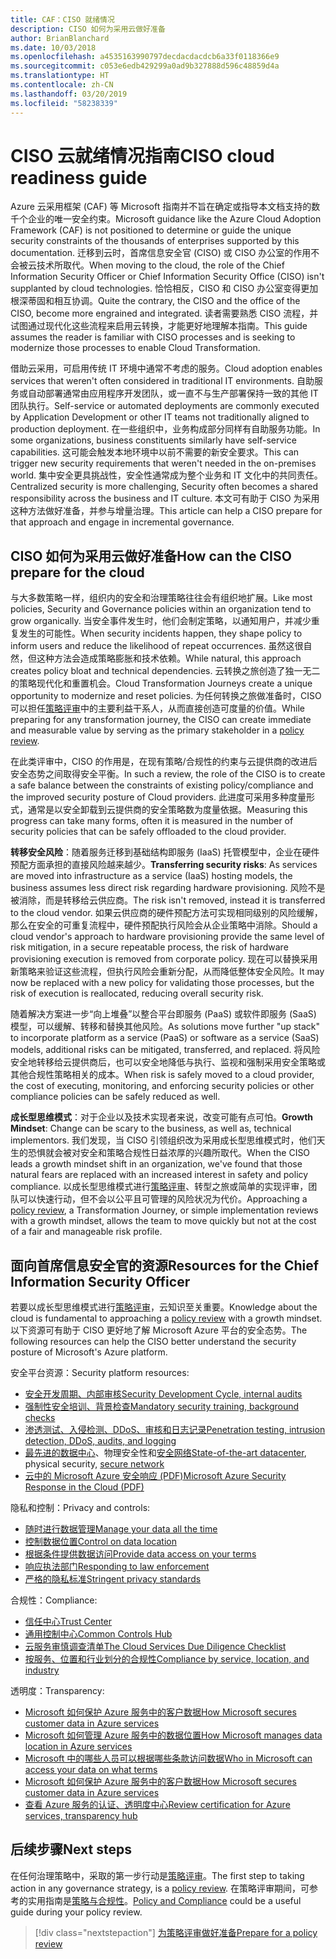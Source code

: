 ```yaml
---
title: CAF：CISO 就绪情况
description: CISO 如何为采用云做好准备
author: BrianBlanchard
ms.date: 10/03/2018
ms.openlocfilehash: a4535163990797decdacdacdcb6a33f0118366e9
ms.sourcegitcommit: c053e6edb429299a0ad9b327888d596c48859d4a
ms.translationtype: HT
ms.contentlocale: zh-CN
ms.lasthandoff: 03/20/2019
ms.locfileid: "58238339"
---
```

# <a name="ciso-cloud-readiness-guide"></a><span data-ttu-id="e9ab3-103">CISO 云就绪情况指南</span><span class="sxs-lookup"><span data-stu-id="e9ab3-103">CISO cloud readiness guide</span></span>

<span data-ttu-id="e9ab3-104">Azure 云采用框架 (CAF) 等 Microsoft 指南并不旨在确定或指导本文档支持的数千个企业的唯一安全约束。</span><span class="sxs-lookup"><span data-stu-id="e9ab3-104">Microsoft guidance like the Azure Cloud Adoption Framework (CAF) is not positioned to determine or guide the unique security constraints of the thousands of enterprises supported by this documentation.</span></span> <span data-ttu-id="e9ab3-105">迁移到云时，首席信息安全官 (CISO) 或 CISO 办公室的作用不会被云技术所取代。</span><span class="sxs-lookup"><span data-stu-id="e9ab3-105">When moving to the cloud, the role of the Chief Information Security Officer or Chief Information Security Office (CISO) isn't supplanted by cloud technologies.</span></span> <span data-ttu-id="e9ab3-106">恰恰相反，CISO 和 CISO 办公室变得更加根深蒂固和相互协调。</span><span class="sxs-lookup"><span data-stu-id="e9ab3-106">Quite the contrary, the CISO and the office of the CISO, become more engrained and integrated.</span></span> <span data-ttu-id="e9ab3-107">读者需要熟悉 CISO 流程，并试图通过现代化这些流程来启用云转换，才能更好地理解本指南。</span><span class="sxs-lookup"><span data-stu-id="e9ab3-107">This guide assumes the reader is familiar with CISO processes and is seeking to modernize those processes to enable Cloud Transformation.</span></span>

<span data-ttu-id="e9ab3-108">借助云采用，可启用传统 IT 环境中通常不考虑的服务。</span><span class="sxs-lookup"><span data-stu-id="e9ab3-108">Cloud adoption enables services that weren't often considered in traditional IT environments.</span></span> <span data-ttu-id="e9ab3-109">自助服务或自动部署通常由应用程序开发团队，或一直不与生产部署保持一致的其他 IT 团队执行。</span><span class="sxs-lookup"><span data-stu-id="e9ab3-109">Self-service or automated deployments are commonly executed by Application Development or other IT teams not traditionally aligned to production deployment.</span></span> <span data-ttu-id="e9ab3-110">在一些组织中，业务构成部分同样有自助服务功能。</span><span class="sxs-lookup"><span data-stu-id="e9ab3-110">In some organizations, business constituents similarly have self-service capabilities.</span></span> <span data-ttu-id="e9ab3-111">这可能会触发本地环境中以前不需要的新安全要求。</span><span class="sxs-lookup"><span data-stu-id="e9ab3-111">This can trigger new security requirements that weren't needed in the on-premises world.</span></span> <span data-ttu-id="e9ab3-112">集中安全更具挑战性，安全性通常成为整个业务和 IT 文化中的共同责任。</span><span class="sxs-lookup"><span data-stu-id="e9ab3-112">Centralized security is more challenging, Security often becomes a shared responsibility across the business and IT culture.</span></span> <span data-ttu-id="e9ab3-113">本文可有助于 CISO 为采用这种方法做好准备，并参与增量治理。</span><span class="sxs-lookup"><span data-stu-id="e9ab3-113">This article can help a CISO prepare for that approach and engage in incremental governance.</span></span>

## <a name="how-can-the-ciso-prepare-for-the-cloud"></a><span data-ttu-id="e9ab3-114">CISO 如何为采用云做好准备</span><span class="sxs-lookup"><span data-stu-id="e9ab3-114">How can the CISO prepare for the cloud</span></span>

<span data-ttu-id="e9ab3-115">与大多数策略一样，组织内的安全和治理策略往往会有组织地扩展。</span><span class="sxs-lookup"><span data-stu-id="e9ab3-115">Like most policies, Security and Governance policies within an organization tend to grow organically.</span></span> <span data-ttu-id="e9ab3-116">当安全事件发生时，他们会制定策略，以通知用户，并减少重复发生的可能性。</span><span class="sxs-lookup"><span data-stu-id="e9ab3-116">When security incidents happen, they shape policy to inform users and reduce the likelihood of repeat occurrences.</span></span> <span data-ttu-id="e9ab3-117">虽然这很自然，但这种方法会造成策略膨胀和技术依赖。</span><span class="sxs-lookup"><span data-stu-id="e9ab3-117">While natural, this approach creates policy bloat and technical dependencies.</span></span> <span data-ttu-id="e9ab3-118">云转换之旅创造了独一无二的策略现代化和重置机会。</span><span class="sxs-lookup"><span data-stu-id="e9ab3-118">Cloud Transformation Journeys create a unique opportunity to modernize and reset policies.</span></span> <span data-ttu-id="e9ab3-119">为任何转换之旅做准备时，CISO 可以担任[策略评审](./what-is-a-cloud-policy-review.md)中的主要利益干系人，从而直接创造可度量的价值。</span><span class="sxs-lookup"><span data-stu-id="e9ab3-119">While preparing for any transformation journey, the CISO can create immediate and measurable value by serving as the primary stakeholder in a [policy review](./what-is-a-cloud-policy-review.md).</span></span>

<span data-ttu-id="e9ab3-120">在此类评审中，CISO 的作用是，在现有策略/合规性的约束与云提供商的改进后安全态势之间取得安全平衡。</span><span class="sxs-lookup"><span data-stu-id="e9ab3-120">In such a review, the role of the CISO is to create a safe balance between the constraints of existing policy/compliance and the improved security posture of Cloud providers.</span></span> <span data-ttu-id="e9ab3-121">此进度可采用多种度量形式，通常是以安全卸载到云提供商的安全策略数为度量依据。</span><span class="sxs-lookup"><span data-stu-id="e9ab3-121">Measuring this progress can take many forms, often it is measured in the number of security policies that can be safely offloaded to the cloud provider.</span></span>

<span data-ttu-id="e9ab3-122">**转移安全风险**：随着服务迁移到基础结构即服务 (IaaS) 托管模型中，企业在硬件预配方面承担的直接风险越来越少。</span><span class="sxs-lookup"><span data-stu-id="e9ab3-122">**Transferring security risks**: As services are moved into infrastructure as a service (IaaS) hosting models, the business assumes less direct risk regarding hardware provisioning.</span></span> <span data-ttu-id="e9ab3-123">风险不是被消除，而是转移给云供应商。</span><span class="sxs-lookup"><span data-stu-id="e9ab3-123">The risk isn't removed, instead it is transferred to the cloud vendor.</span></span> <span data-ttu-id="e9ab3-124">如果云供应商的硬件预配方法可实现相同级别的风险缓解，那么在安全的可重复流程中，硬件预配执行风险会从企业策略中消除。</span><span class="sxs-lookup"><span data-stu-id="e9ab3-124">Should a cloud vendor's approach to hardware provisioning provide the same level of risk mitigation, in a secure repeatable process, the risk of hardware provisioning execution is removed from corporate policy.</span></span> <span data-ttu-id="e9ab3-125">现在可以替换采用新策略来验证这些流程，但执行风险会重新分配，从而降低整体安全风险。</span><span class="sxs-lookup"><span data-stu-id="e9ab3-125">It may now be replaced with a new policy for validating those processes, but the risk of execution is reallocated, reducing overall security risk.</span></span>

<span data-ttu-id="e9ab3-126">随着解决方案进一步“向上堆叠”以整合平台即服务 (PaaS) 或软件即服务 (SaaS) 模型，可以缓解、转移和替换其他风险。</span><span class="sxs-lookup"><span data-stu-id="e9ab3-126">As solutions move further "up stack" to incorporate platform as a service (PaaS) or software as a service (SaaS) models, additional risks can be mitigated, transferred, and replaced.</span></span> <span data-ttu-id="e9ab3-127">将风险安全地转移给云提供商后，也可以安全地降低与执行、监视和强制采用安全策略或其他合规性策略相关的成本。</span><span class="sxs-lookup"><span data-stu-id="e9ab3-127">When risk is safely moved to a cloud provider, the cost of executing, monitoring, and enforcing security policies or other compliance policies can be safely reduced as well.</span></span>

<span data-ttu-id="e9ab3-128">**成长型思维模式**：对于企业以及技术实现者来说，改变可能有点可怕。</span><span class="sxs-lookup"><span data-stu-id="e9ab3-128">**Growth Mindset**: Change can be scary to the business, as well as, technical implementors.</span></span> <span data-ttu-id="e9ab3-129">我们发现，当 CISO 引领组织改为采用成长型思维模式时，他们天生的恐惧就会被对安全和策略合规性日益浓厚的兴趣所取代。</span><span class="sxs-lookup"><span data-stu-id="e9ab3-129">When the CISO leads a growth mindset shift in an organization, we've found that those natural fears are replaced with an increased interest in safety and policy compliance.</span></span> <span data-ttu-id="e9ab3-130">以成长型思维模式进行[策略评审](./what-is-a-cloud-policy-review.md)、转型之旅或简单的实现评审，团队可以快速行动，但不会以公平且可管理的风险状况为代价。</span><span class="sxs-lookup"><span data-stu-id="e9ab3-130">Approaching a [policy review](./what-is-a-cloud-policy-review.md), a Transformation Journey, or simple implementation reviews with a growth mindset, allows the team to move quickly but not at the cost of a fair and manageable risk profile.</span></span>

## <a name="resources-for-the-chief-information-security-officer"></a><span data-ttu-id="e9ab3-131">面向首席信息安全官的资源</span><span class="sxs-lookup"><span data-stu-id="e9ab3-131">Resources for the Chief Information Security Officer</span></span>

<span data-ttu-id="e9ab3-132">若要以成长型思维模式进行[策略评审](./what-is-a-cloud-policy-review.md)，云知识至关重要。</span><span class="sxs-lookup"><span data-stu-id="e9ab3-132">Knowledge about the cloud is fundamental to approaching a [policy review](./what-is-a-cloud-policy-review.md) with a growth mindset.</span></span> <span data-ttu-id="e9ab3-133">以下资源可有助于 CISO 更好地了解 Microsoft Azure 平台的安全态势。</span><span class="sxs-lookup"><span data-stu-id="e9ab3-133">The following resources can help the CISO better understand the security posture of Microsoft's Azure platform.</span></span>

<span data-ttu-id="e9ab3-134">安全平台资源：</span><span class="sxs-lookup"><span data-stu-id="e9ab3-134">Security platform resources:</span></span>

* [<span data-ttu-id="e9ab3-135">安全开发周期、内部审核</span><span class="sxs-lookup"><span data-stu-id="e9ab3-135">Security Development Cycle, internal audits</span></span>](https://www.microsoft.com/sdl/)
* [<span data-ttu-id="e9ab3-136">强制性安全培训、背景检查</span><span class="sxs-lookup"><span data-stu-id="e9ab3-136">Mandatory security training, background checks</span></span>](https://downloads.cloudsecurityalliance.org/star/self-assessment/StandardResponsetoRequestforInformationWindowsAzureSecurityPrivacy.docx)
* [<span data-ttu-id="e9ab3-137">渗透测试、入侵检测、DDoS、审核和日志记录</span><span class="sxs-lookup"><span data-stu-id="e9ab3-137">Penetration testing, intrusion detection, DDoS, audits, and logging</span></span>](https://www.microsoft.com/trustcenter/Security/AuditingAndLogging)
* <span data-ttu-id="e9ab3-138">[最先进的数据中心](https://www.microsoft.com/cloud-platform/global-datacenters)、物理安全性和[安全网络](/azure/security/security-network-overview)</span><span class="sxs-lookup"><span data-stu-id="e9ab3-138">[State-of-the-art datacenter](https://www.microsoft.com/cloud-platform/global-datacenters), physical security, [secure network](/azure/security/security-network-overview)</span></span>
* [<span data-ttu-id="e9ab3-139">云中的 Microsoft Azure 安全响应 (PDF)</span><span class="sxs-lookup"><span data-stu-id="e9ab3-139">Microsoft Azure Security Response in the Cloud (PDF)</span></span>](https://aka.ms/SecurityResponsePaper)

<span data-ttu-id="e9ab3-140">隐私和控制：</span><span class="sxs-lookup"><span data-stu-id="e9ab3-140">Privacy and controls:</span></span>

* [<span data-ttu-id="e9ab3-141">随时进行数据管理</span><span class="sxs-lookup"><span data-stu-id="e9ab3-141">Manage your data all the time</span></span>](https://www.microsoft.com/trustcenter/Privacy/You-own-your-data)
* [<span data-ttu-id="e9ab3-142">控制数据位置</span><span class="sxs-lookup"><span data-stu-id="e9ab3-142">Control on data location</span></span>](https://www.microsoft.com/trustcenter/Privacy/Where-your-data-is-located)
* [<span data-ttu-id="e9ab3-143">根据条件提供数据访问</span><span class="sxs-lookup"><span data-stu-id="e9ab3-143">Provide data access on your terms</span></span>](https://www.microsoft.com/trustcenter/Privacy/Who-can-access-your-data-and-on-what-terms)
* [<span data-ttu-id="e9ab3-144">响应执法部门</span><span class="sxs-lookup"><span data-stu-id="e9ab3-144">Responding to law enforcement</span></span>](https://www.microsoft.com/trustcenter/Privacy/Responding-to-govt-agency-requests-for-customer-data)
* [<span data-ttu-id="e9ab3-145">严格的隐私标准</span><span class="sxs-lookup"><span data-stu-id="e9ab3-145">Stringent privacy standards</span></span>](https://www.microsoft.com/TrustCenter/Privacy/We-set-and-adhere-to-stringent-standards)

<span data-ttu-id="e9ab3-146">合规性：</span><span class="sxs-lookup"><span data-stu-id="e9ab3-146">Compliance:</span></span>

* [<span data-ttu-id="e9ab3-147">信任中心</span><span class="sxs-lookup"><span data-stu-id="e9ab3-147">Trust Center</span></span>](https://www.microsoft.com/trustcenter/default.aspx)
* [<span data-ttu-id="e9ab3-148">通用控制中心</span><span class="sxs-lookup"><span data-stu-id="e9ab3-148">Common Controls Hub</span></span>](https://www.microsoft.com/trustcenter/Common-Controls-Hub)
* [<span data-ttu-id="e9ab3-149">云服务审慎调查清单</span><span class="sxs-lookup"><span data-stu-id="e9ab3-149">The Cloud Services Due Diligence Checklist</span></span>](https://www.microsoft.com/trustcenter/Compliance/Due-Diligence-Checklist)
* [<span data-ttu-id="e9ab3-150">按服务、位置和行业划分的合规性</span><span class="sxs-lookup"><span data-stu-id="e9ab3-150">Compliance by service, location, and industry</span></span>](https://www.microsoft.com/trustcenter/Compliance/default.aspx)

<span data-ttu-id="e9ab3-151">透明度：</span><span class="sxs-lookup"><span data-stu-id="e9ab3-151">Transparency:</span></span>

* [<span data-ttu-id="e9ab3-152">Microsoft 如何保护 Azure 服务中的客户数据</span><span class="sxs-lookup"><span data-stu-id="e9ab3-152">How Microsoft secures customer data in Azure services</span></span>](https://www.microsoft.com/trustcenter/Transparency/default.aspx)
* [<span data-ttu-id="e9ab3-153">Microsoft 如何管理 Azure 服务中的数据位置</span><span class="sxs-lookup"><span data-stu-id="e9ab3-153">How Microsoft manages data location in Azure services</span></span>](https://azuredatacentermap.azurewebsites.net/)
* [<span data-ttu-id="e9ab3-154">Microsoft 中的哪些人员可以根据哪些条款访问数据</span><span class="sxs-lookup"><span data-stu-id="e9ab3-154">Who in Microsoft can access your data on what terms</span></span>](https://www.microsoft.com/trustcenter/Privacy/Who-can-access-your-data-and-on-what-terms)
* [<span data-ttu-id="e9ab3-155">Microsoft 如何保护 Azure 服务中的客户数据</span><span class="sxs-lookup"><span data-stu-id="e9ab3-155">How Microsoft secures customer data in Azure services</span></span>](https://www.microsoft.com/trustcenter/Transparency/default.aspx)
* [<span data-ttu-id="e9ab3-156">查看 Azure 服务的认证、透明度中心</span><span class="sxs-lookup"><span data-stu-id="e9ab3-156">Review certification for Azure services, transparency hub</span></span>](https://www.microsoft.com/trustcenter/Compliance/default.aspx)

## <a name="next-steps"></a><span data-ttu-id="e9ab3-157">后续步骤</span><span class="sxs-lookup"><span data-stu-id="e9ab3-157">Next steps</span></span>

<span data-ttu-id="e9ab3-158">在任何治理策略中，采取的第一步行动是[策略评审](./what-is-a-cloud-policy-review.md)。</span><span class="sxs-lookup"><span data-stu-id="e9ab3-158">The first step to taking action in any governance strategy, is a [policy review](./what-is-a-cloud-policy-review.md).</span></span> <span data-ttu-id="e9ab3-159">在策略评审期间，可参考的实用指南是[策略与合规性](./overview.md)。</span><span class="sxs-lookup"><span data-stu-id="e9ab3-159">[Policy and Compliance](./overview.md) could be a useful guide during your policy review.</span></span>

> [!div class="nextstepaction"]
> [<span data-ttu-id="e9ab3-160">为策略评审做好准备</span><span class="sxs-lookup"><span data-stu-id="e9ab3-160">Prepare for a policy review</span></span>](./what-is-a-cloud-policy-review.md)